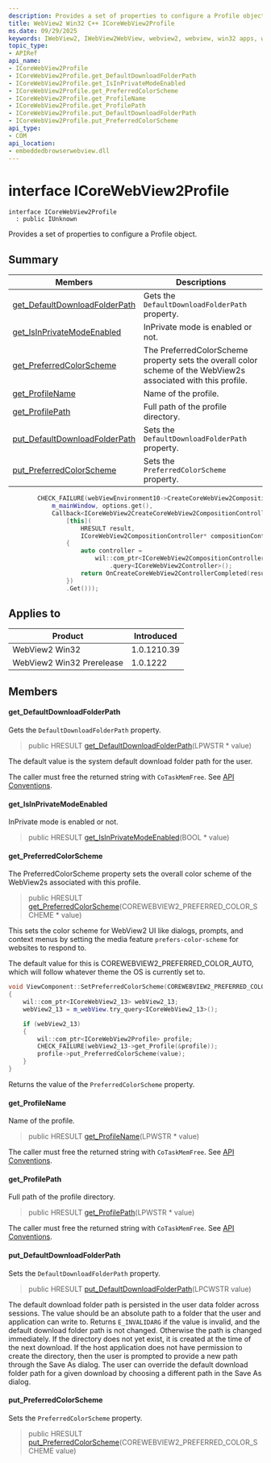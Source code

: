 ```yaml
---
description: Provides a set of properties to configure a Profile object.
title: WebView2 Win32 C++ ICoreWebView2Profile
ms.date: 09/29/2025
keywords: IWebView2, IWebView2WebView, webview2, webview, win32 apps, win32, edge, ICoreWebView2, ICoreWebView2Controller, browser control, edge html, ICoreWebView2Profile
topic_type: 
- APIRef
api_name:
- ICoreWebView2Profile
- ICoreWebView2Profile.get_DefaultDownloadFolderPath
- ICoreWebView2Profile.get_IsInPrivateModeEnabled
- ICoreWebView2Profile.get_PreferredColorScheme
- ICoreWebView2Profile.get_ProfileName
- ICoreWebView2Profile.get_ProfilePath
- ICoreWebView2Profile.put_DefaultDownloadFolderPath
- ICoreWebView2Profile.put_PreferredColorScheme
api_type:
- COM
api_location:
- embeddedbrowserwebview.dll
---
```


# interface ICoreWebView2Profile

```
interface ICoreWebView2Profile
  : public IUnknown
```

Provides a set of properties to configure a Profile object.

## Summary

 Members                        | Descriptions
--------------------------------|---------------------------------------------
[get_DefaultDownloadFolderPath](#get_defaultdownloadfolderpath) | Gets the `DefaultDownloadFolderPath` property.
[get_IsInPrivateModeEnabled](#get_isinprivatemodeenabled) | InPrivate mode is enabled or not.
[get_PreferredColorScheme](#get_preferredcolorscheme) | The PreferredColorScheme property sets the overall color scheme of the WebView2s associated with this profile.
[get_ProfileName](#get_profilename) | Name of the profile.
[get_ProfilePath](#get_profilepath) | Full path of the profile directory.
[put_DefaultDownloadFolderPath](#put_defaultdownloadfolderpath) | Sets the `DefaultDownloadFolderPath` property.
[put_PreferredColorScheme](#put_preferredcolorscheme) | Sets the `PreferredColorScheme` property.

```cpp
        CHECK_FAILURE(webViewEnvironment10->CreateCoreWebView2CompositionControllerWithOptions(
            m_mainWindow, options.get(),
            Callback<ICoreWebView2CreateCoreWebView2CompositionControllerCompletedHandler>(
                [this](
                    HRESULT result,
                    ICoreWebView2CompositionController* compositionController) -> HRESULT
                {
                    auto controller =
                        wil::com_ptr<ICoreWebView2CompositionController>(compositionController)
                            .query<ICoreWebView2Controller>();
                    return OnCreateCoreWebView2ControllerCompleted(result, controller.get());
                })
                .Get()));
```

## Applies to

Product                         | Introduced
--------------------------------|---------------------------------------------
WebView2 Win32            |    1.0.1210.39
WebView2 Win32 Prerelease |    1.0.1222

## Members

#### get_DefaultDownloadFolderPath

Gets the `DefaultDownloadFolderPath` property.

> public HRESULT [get_DefaultDownloadFolderPath](#get_defaultdownloadfolderpath)(LPWSTR * value)

The default value is the system default download folder path for the user.

The caller must free the returned string with `CoTaskMemFree`. See [API Conventions](/microsoft-edge/webview2/concepts/win32-api-conventions#strings).

#### get_IsInPrivateModeEnabled

InPrivate mode is enabled or not.

> public HRESULT [get_IsInPrivateModeEnabled](#get_isinprivatemodeenabled)(BOOL * value)

#### get_PreferredColorScheme

The PreferredColorScheme property sets the overall color scheme of the WebView2s associated with this profile.

> public HRESULT [get_PreferredColorScheme](#get_preferredcolorscheme)(COREWEBVIEW2_PREFERRED_COLOR_SCHEME * value)

This sets the color scheme for WebView2 UI like dialogs, prompts, and context menus by setting the media feature `prefers-color-scheme` for websites to respond to.

The default value for this is COREWEBVIEW2_PREFERRED_COLOR_AUTO, which will follow whatever theme the OS is currently set to.

```cpp
void ViewComponent::SetPreferredColorScheme(COREWEBVIEW2_PREFERRED_COLOR_SCHEME value)
{
    wil::com_ptr<ICoreWebView2_13> webView2_13;
    webView2_13 = m_webView.try_query<ICoreWebView2_13>();

    if (webView2_13)
    {
        wil::com_ptr<ICoreWebView2Profile> profile;
        CHECK_FAILURE(webView2_13->get_Profile(&profile));
        profile->put_PreferredColorScheme(value);
    }
}
```
 Returns the value of the `PreferredColorScheme` property.

#### get_ProfileName

Name of the profile.

> public HRESULT [get_ProfileName](#get_profilename)(LPWSTR * value)

The caller must free the returned string with `CoTaskMemFree`. See [API Conventions](/microsoft-edge/webview2/concepts/win32-api-conventions#strings).

#### get_ProfilePath

Full path of the profile directory.

> public HRESULT [get_ProfilePath](#get_profilepath)(LPWSTR * value)

The caller must free the returned string with `CoTaskMemFree`. See [API Conventions](/microsoft-edge/webview2/concepts/win32-api-conventions#strings).

#### put_DefaultDownloadFolderPath

Sets the `DefaultDownloadFolderPath` property.

> public HRESULT [put_DefaultDownloadFolderPath](#put_defaultdownloadfolderpath)(LPCWSTR value)

The default download folder path is persisted in the user data folder across sessions. The value should be an absolute path to a folder that the user and application can write to. Returns `E_INVALIDARG` if the value is invalid, and the default download folder path is not changed. Otherwise the path is changed immediately. If the directory does not yet exist, it is created at the time of the next download. If the host application does not have permission to create the directory, then the user is prompted to provide a new path through the Save As dialog. The user can override the default download folder path for a given download by choosing a different path in the Save As dialog.

#### put_PreferredColorScheme

Sets the `PreferredColorScheme` property.

> public HRESULT [put_PreferredColorScheme](#put_preferredcolorscheme)(COREWEBVIEW2_PREFERRED_COLOR_SCHEME value)

